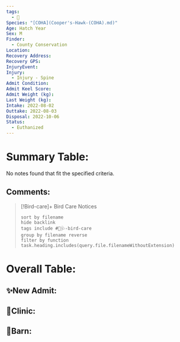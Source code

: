 ```yaml
---
tags:
  - 🦅
Species: "[COHA](Cooper's-Hawk-(COHA).md)"
Age: Hatch Year
Sex: M
Finder:
  - County Conservation
Location: 
Recovery Address: 
Recovery GPS: 
InjuryEvent: 
Injury:
  - Injury - Spine
Admit Condition: 
Admit Keel Score: 
Admit Weight (kg): 
Last Weight (kg): 
Intake: 2022-08-02
Outtake: 2022-08-03
Disposal: 2022-10-06
Status:
  - Euthanized
---
```


# Summary Table:

<p><span><p dir="auto">No notes found that fit the specified criteria.</p></span></p>

## Comments:

> [!Bird-care]+ Bird Care Notices
>   ```tasks 
>   sort by filename
>   hide backlink
>   tags include #🦅🩺-bird-care 
>   group by filename reverse
>   filter by function task.heading.includes(query.file.filenameWithoutExtension)
>   ```

# Overall Table:

## ✨New Admit:



## 🏥Clinic:



## 🏡Barn:


